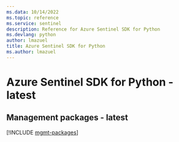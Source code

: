 ```yaml
---
ms.data: 10/14/2022
ms.topic: reference
ms.service: sentinel
description: Reference for Azure Sentinel SDK for Python
ms.devlang: python
author: lmazuel
title: Azure Sentinel SDK for Python
ms.author: lmazuel
---
```

# Azure Sentinel SDK for Python - latest

## Management packages - latest
[!INCLUDE [mgmt-packages](sentinel-mgmt-index.md)]